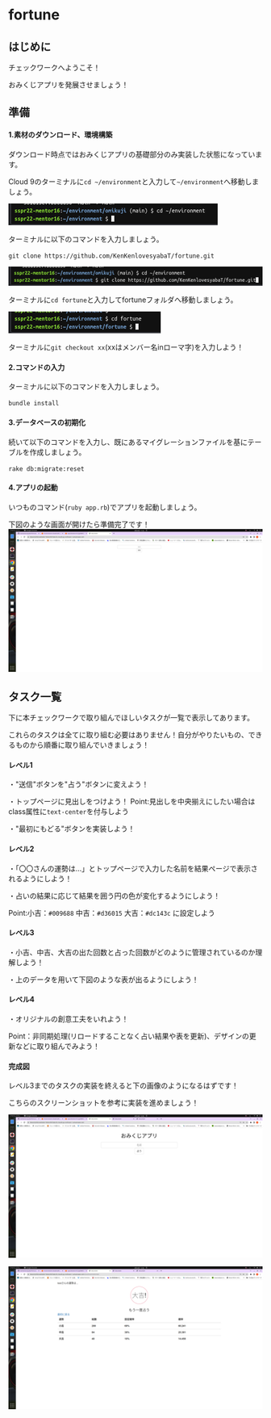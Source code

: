 # fortune

## はじめに
チェックワークへようこそ！

おみくじアプリを発展させましょう！


## 準備
#### 1.素材のダウンロード、環境構築
ダウンロード時点ではおみくじアプリの基礎部分のみ実装した状態になっています。

Cloud 9のターミナルに`cd ~/environment`と入力して`~/environment`へ移動しましょう。

![page1](https://github.com/KenKenlovesyabaT/fortune/blob/images/1.png?raw=true)

ターミナルに以下のコマンドを入力しましょう。

`git clone https://github.com/KenKenlovesyabaT/fortune.git`

![page2](https://github.com/KenKenlovesyabaT/fortune/blob/images/2.png?raw=true)

ターミナルに`cd fortune`と入力してfortuneフォルダへ移動しましょう。

![page3](https://github.com/KenKenlovesyabaT/fortune/blob/images/3.png?raw=true)

ターミナルに`git checkout xx`(xxはメンバー名inローマ字)を入力しよう！

#### 2.コマンドの入力
ターミナルに以下のコマンドを入力しましょう。

`bundle install`

#### 3.データベースの初期化

続いて以下のコマンドを入力し、既にあるマイグレーションファイルを基にテーブルを作成しましょう。

`rake db:migrate:reset`

#### 4.アプリの起動

いつものコマンド(`ruby app.rb`)でアプリを起動しましょう。

下図のような画面が開けたら準備完了です！
![top-page](https://github.com/KenKenlovesyabaT/fortune/blob/images/top.png?raw=true)

## タスク一覧
下に本チェックワークで取り組んでほしいタスクが一覧で表示してあります。

これらのタスクは全てに取り組む必要はありません！自分がやりたいもの、できるものから順番に取り組んでいきましょう！

#### レベル1
・"送信"ボタンを"占う"ボタンに変えよう！

・トップページに見出しをつけよう！
Point:見出しを中央揃えにしたい場合はclass属性に`text-center`を付与しよう

・"最初にもどる"ボタンを実装しよう！
#### レベル2
・「〇〇さんの運勢は...」とトップページで入力した名前を結果ページで表示されるようにしよう！

・占いの結果に応じて結果を囲う円の色が変化するようにしよう！

Point:小吉：`#009688` 中吉：`#d36015` 大吉：`#dc143c` に設定しよう

#### レベル3
・小吉、中吉、大吉の出た回数と占った回数がどのように管理されているのか理解しよう！

・上のデータを用いて下図のような表が出るようにしよう！
#### レベル4
・オリジナルの創意工夫をいれよう！

Point：非同期処理(リロードすることなく占い結果や表を更新)、デザインの更新などに取り組んでみよう！

#### 完成図

レベル3までのタスクの実装を終えると下の画像のようになるはずです！

こちらのスクリーンショットを参考に実装を進めましょう！

![page4](https://github.com/KenKenlovesyabaT/fortune/blob/images/4.png?raw=true)

![page5](https://github.com/KenKenlovesyabaT/fortune/blob/images/5.png?raw=true)